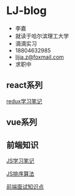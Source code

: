 # LJ-blog

- 李嘉
- 就读于哈尔滨理工大学
- 滴滴实习
- 18804632985
- lijia.z@foxmail.com
- 求职中

## react系列

[redux学习笔记](https://github.com/lj614418910/blog/blob/master/MD/redux.md)

## vue系列

## 前端知识

[JS学习笔记](https://github.com/lj614418910/blog/blob/master/MD/js.md)

[JS排序算法](https://github.com/lj614418910/blog/blob/master/MD/js_algorithm.md)

[前端面试知识点](https://github.com/lj614418910/blog/blob/master/MD/interview.md)
